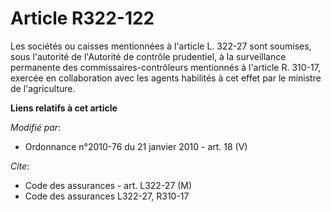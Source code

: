 # Article R322-122

Les sociétés ou caisses mentionnées à l'article L. 322-27 sont soumises, sous l'autorité de l'Autorité de contrôle
prudentiel, à la surveillance permanente des commissaires-contrôleurs mentionnés à l'article R. 310-17, exercée en
collaboration avec les agents habilités à cet effet par le ministre de l'agriculture.

**Liens relatifs à cet article**

_Modifié par_:

  - Ordonnance n°2010-76 du 21 janvier 2010 - art. 18 (V)

_Cite_:

  - Code des assurances - art. L322-27 (M)
  - Code des assurances L322-27, R310-17
